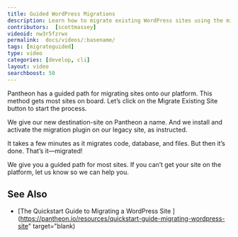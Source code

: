 ```yaml
---
title: Guided WordPress Migrations
description: Learn how to migrate existing WordPress sites using the migration plugin.
contributors:  [scottmassey]
videoid: nw3r5fzrwx
permalink:  docs/videos/:basename/
tags: [migrateguided]
type: video
categories: [develop, cli]
layout: video
searchboost: 50
---
```

Pantheon has a guided path for migrating sites onto our platform. This method gets most sites on board. Let’s click on the Migrate Existing Site button to start the process.

We give our new destination-site on Pantheon a name. And we install and activate the migration plugin on our legacy site, as instructed.

It takes a few minutes as it migrates code, database, and files. But then it’s done. That’s it—migrated!


We give you a guided path for most sites. If you can’t get your site on the platform, let us know so we can help you.

## See Also
* [The Quickstart Guide to Migrating a WordPress Site <span class="glyphicons glyphicons-new-window-alt"></span>](https://pantheon.io/resources/quickstart-guide-migrating-wordpress-site" target="blank)
